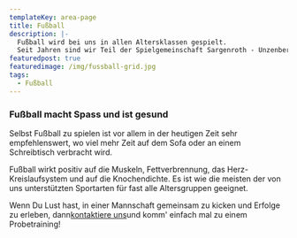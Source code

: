 ```yaml
---
templateKey: area-page
title: Fußball
description: |-
  Fußball wird bei uns in allen Altersklassen gespielt. 
  Seit Jahren sind wir Teil der Spielgemeinschaft Sargenroth - Unzenberg. 
featuredpost: true
featuredimage: /img/fussball-grid.jpg
tags:
  - Fußball
---
```

### Fußball macht Spass und ist gesund

Selbst Fußball zu spielen ist vor allem in der heutigen Zeit sehr empfehlenswert, wo viel mehr Zeit auf dem Sofa oder an einem Schreibtisch verbracht wird.

Fußball wirkt positiv auf die Muskeln, Fettverbrennung, das Herz-Kreislaufsystem und auf die Knochendichte. Es ist wie die meisten der von uns unterstützten Sportarten für fast alle Altersgruppen geeignet.

Wenn Du Lust hast, in einer Mannschaft gemeinsam zu kicken und Erfolge zu erleben, dann[kontaktiere uns](http://localhost:8888/kontakt)und komm' einfach mal zu einem Probetraining!